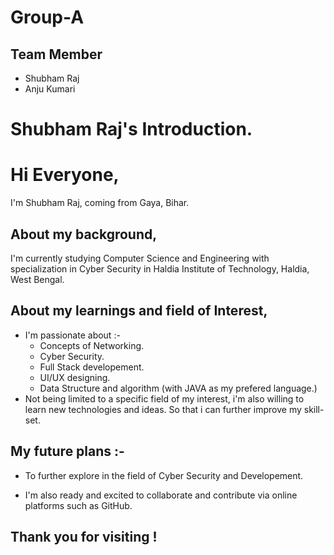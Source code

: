 # Group-A
## Team Member
- Shubham Raj
- Anju Kumari
#

# **Shubham Raj's Introduction.**

# Hi Everyone,

I'm Shubham Raj, coming from Gaya, Bihar.

## About my background,

I'm currently studying Computer Science and Engineering with specialization in Cyber Security in Haldia Institute of Technology, Haldia, West Bengal.

## About my learnings and field of Interest,

- I'm passionate about :-
  - Concepts of Networking.
  - Cyber Security.
  - Full Stack developement.
  - UI/UX designing.
  - Data Structure and algorithm (with JAVA as my prefered language.)
- Not being limited to a specific field of my interest, i'm also willing to learn new technologies and ideas. So that i can further improve my skill-set.

## My future plans :-

- To further explore in the field of Cyber Security and Developement.


- I'm also ready and excited to collaborate and contribute via online platforms such as GitHub.

## Thank you for visiting !
